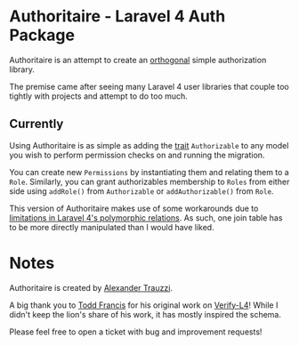 # Authoritaire - Laravel 4 Auth Package

Authoritaire is an attempt to create an [orthogonal](http://goo.gl/JXLzBm) simple authorization library.

The premise came after seeing many Laravel 4 user libraries that couple too tightly with projects and attempt to do too much.

## Currently

Using Authoritaire is as simple as adding the [trait](http://goo.gl/Z62lC) `Authorizable` to any model you wish to perform permission checks on and running the migration.

You can create new `Permissions` by instantiating them and relating them to a `Role`.  Similarly, you can grant authorizables membership to `Roles` from either side using `addRole()` from `Authorizable` or `addAuthorizable()` from `Role`.

This version of Authoritaire makes use of some workarounds due to [limitations in Laravel 4's polymorphic relations](https://github.com/laravel/framework/issues/1922).  As such, one join table has to be more directly manipulated than I would have liked.


# Notes

Authoritaire is created by [Alexander Trauzzi](http://goo.gl/nHw4u).

A big thank you to [Todd Francis](http://goo.gl/x3MAuE) for his original work on [Verify-L4](http://goo.gl/NlDoFl)!  While I didn't keep the lion's share of his work, it has mostly inspired the schema.

Please feel free to open a ticket with bug and improvement requests!